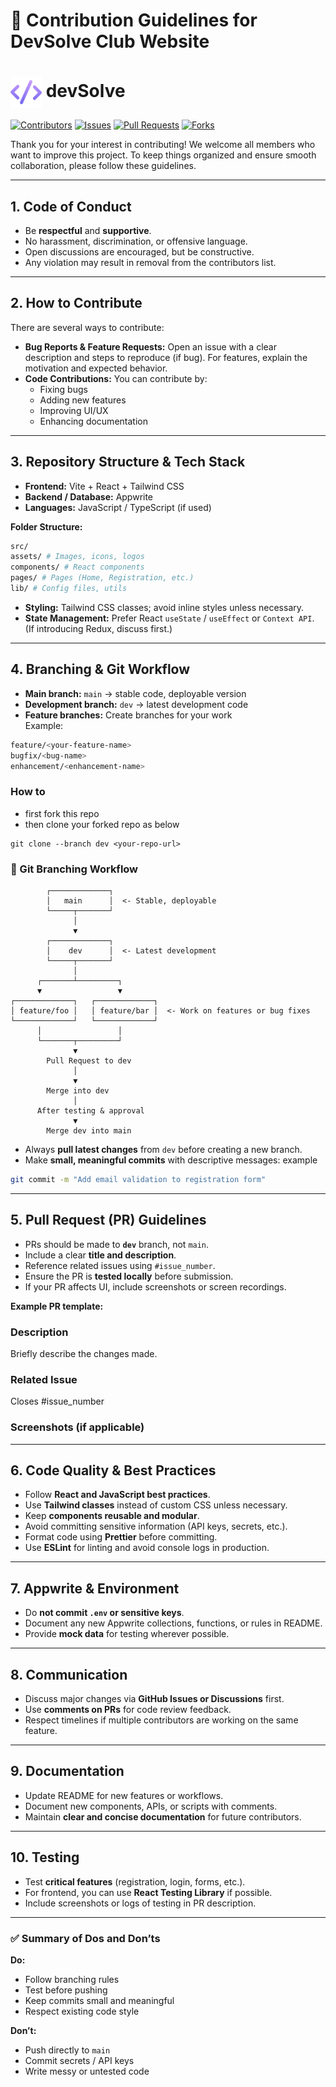 # 📌 Contribution Guidelines for DevSolve Club Website

<h1>
  <img src="src/assets/logo.png" alt="Logo" width="50" style="vertical-align: middle;"> devSolve
</h1>

[![Contributors](https://img.shields.io/github/contributors/bhanu-katoch/devsolve?color=brightgreen)](https://github.com/bhanu-katoch/devsolve/graphs/contributors)
[![Issues](https://img.shields.io/github/issues/bhanu-katoch/devsolve?color=orange)](https://github.com/bhanu-katoch/devsolve/issues)
[![Pull Requests](https://img.shields.io/github/issues-pr/bhanu-katoch/devsolve?color=blue)](https://github.com/bhanu-katoch/devsolve/pulls)
[![Forks](https://img.shields.io/github/forks/bhanu-katoch/devsolve?color=lightblue)](https://github.com/bhanu-katoch/devsolve/network/members)


Thank you for your interest in contributing! We welcome all members who want to improve this project. To keep things organized and ensure smooth collaboration, please follow these guidelines.

---

## 1. Code of Conduct
- Be **respectful** and **supportive**.
- No harassment, discrimination, or offensive language.
- Open discussions are encouraged, but be constructive.
- Any violation may result in removal from the contributors list.

---

## 2. How to Contribute
There are several ways to contribute:

- **Bug Reports & Feature Requests:** Open an issue with a clear description and steps to reproduce (if bug). For features, explain the motivation and expected behavior.
- **Code Contributions:** You can contribute by:
  - Fixing bugs
  - Adding new features
  - Improving UI/UX
  - Enhancing documentation

---

## 3. Repository Structure & Tech Stack
- **Frontend:** Vite + React + Tailwind CSS
- **Backend / Database:** Appwrite
- **Languages:** JavaScript / TypeScript (if used)

**Folder Structure:**
```bash
src/
assets/ # Images, icons, logos
components/ # React components
pages/ # Pages (Home, Registration, etc.)
lib/ # Config files, utils
```

- **Styling:** Tailwind CSS classes; avoid inline styles unless necessary.
- **State Management:** Prefer React `useState` / `useEffect` or `Context API`. (If introducing Redux, discuss first.)

---

## 4. Branching & Git Workflow
- **Main branch:** `main` → stable code, deployable version
- **Development branch:** `dev` → latest development code
- **Feature branches:** Create branches for your work  
  Example:  
```sh
feature/<your-feature-name>
bugfix/<bug-name>
enhancement/<enhancement-name>
```
### How to 
- first fork this repo
- then clone your forked repo as below
```
git clone --branch dev <your-repo-url>
```
### 🌿 Git Branching Workflow

```text
        ┌─────────────┐
        │   main      │  <- Stable, deployable
        └─────┬───────┘
              │
              ▼
        ┌─────────────┐
        │    dev      │  <- Latest development
        └─────┬───────┘
              │
      ┌───────┴─────────┐
      ▼                 ▼
┌─────────────┐   ┌─────────────┐
│ feature/foo │   │ feature/bar │  <- Work on features or bug fixes
└─────────────┘   └─────────────┘
      │                 │
      └───────┬─────────┘
              ▼
        Pull Request to dev
              │
              ▼
        Merge into dev
              │
      After testing & approval
              ▼
        Merge dev into main
```
- Always **pull latest changes** from `dev` before creating a new branch.
- Make **small, meaningful commits** with descriptive messages:
example
```sh
git commit -m "Add email validation to registration form"
```

---

## 5. Pull Request (PR) Guidelines
- PRs should be made to **`dev`** branch, not `main`.
- Include a clear **title and description**.
- Reference related issues using `#issue_number`.
- Ensure the PR is **tested locally** before submission.
- If your PR affects UI, include screenshots or screen recordings.

**Example PR template:**
### Description
Briefly describe the changes made.

### Related Issue
Closes #issue_number

### Screenshots (if applicable)

---

## 6. Code Quality & Best Practices
- Follow **React and JavaScript best practices**.
- Use **Tailwind classes** instead of custom CSS unless necessary.
- Keep **components reusable and modular**.
- Avoid committing sensitive information (API keys, secrets, etc.).
- Format code using **Prettier** before committing.
- Use **ESLint** for linting and avoid console logs in production.

---

## 7. Appwrite & Environment
- Do **not commit `.env` or sensitive keys**.
- Document any new Appwrite collections, functions, or rules in README.
- Provide **mock data** for testing wherever possible.

---

## 8. Communication
- Discuss major changes via **GitHub Issues or Discussions** first.
- Use **comments on PRs** for code review feedback.
- Respect timelines if multiple contributors are working on the same feature.

---

## 9. Documentation
- Update README for new features or workflows.
- Document new components, APIs, or scripts with comments.
- Maintain **clear and concise documentation** for future contributors.

---

## 10. Testing
- Test **critical features** (registration, login, forms, etc.).
- For frontend, you can use **React Testing Library** if possible.
- Include screenshots or logs of testing in PR description.

---

### ✅ Summary of Dos and Don’ts
**Do:**  
- Follow branching rules  
- Test before pushing  
- Keep commits small and meaningful  
- Respect existing code style  

**Don’t:**  
- Push directly to `main`  
- Commit secrets / API keys  
- Write messy or untested code  
